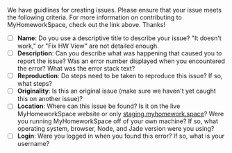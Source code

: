 We have guidlines for creating issues. Please ensure that your issue meets the following criteria. For more information on contributing to MyHomeworkSpace, check out the link above. Thanks!

- [ ] **Name**: Do you use a descriptive title to describe your issue? "It doesn't work," or "Fix HW View" are not detailed enough.
- [ ] **Description**: Can you describe what was happening that caused you to report the issue? Was an error number displayed when you encountered the error? What was the error stack text?
- [ ] **Reproduction**: Do steps need to be taken to reproduce this issue? If so, what steps?
- [ ] **Originality**: Is this an original issue (make sure we haven't yet caught this on another issue)?
- [ ] **Location**: Where can this issue be found? Is it on the live MyHomeworkSpace website or only [staging.myhomework.space](http://staging.myhomework.space)? Were you running MyHomeworkSpace off of your own machine? If so, what operating system, browser, Node, and Jade version were you using?
- [ ] **Login**: Were you logged in when you found this error? If so, what is your username?
